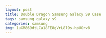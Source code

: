 ```yaml
---
layout: post
title: Double Dragon Samsung Galaxy S9 Case
tags: samsung galaxy s9
categories: samsung
img: 1uGM869dtLCa18FE8gVrL8l9s-hpUGrv8
---
```

